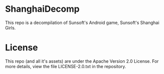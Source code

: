 # ShanghaiDecomp
This repo is a decompilation of Sunsoft's Android game, Sunsoft's Shanghai Girls.

# License
This repo (and all it's assets) are under the Apache Version 2.0 License. For more details, view the file LICENSE-2.0.txt in the repository.
